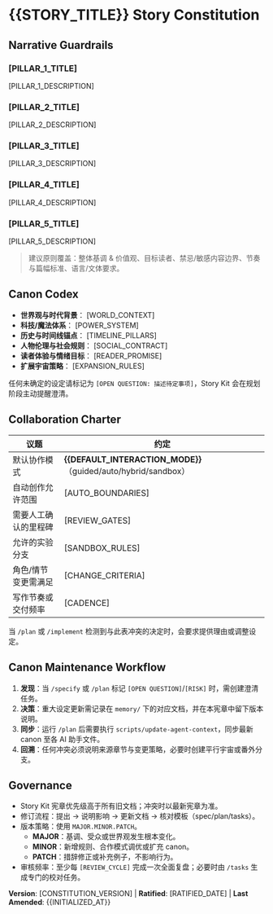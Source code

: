 # {{STORY_TITLE}} Story Constitution
<!-- Story Kit 会引用此文件来判断写作原则与协作边界 -->

<!-- 请用 /constitution 命令更新本文件。所有 [PLACEHOLDER] 栈位都需要被替换成具体内容。-->

<!-- 同步影响报告会自动写在这行上方 -->

## Narrative Guardrails

### [PILLAR_1_TITLE]
[PILLAR_1_DESCRIPTION]

### [PILLAR_2_TITLE]
[PILLAR_2_DESCRIPTION]

### [PILLAR_3_TITLE]
[PILLAR_3_DESCRIPTION]

### [PILLAR_4_TITLE]
[PILLAR_4_DESCRIPTION]

### [PILLAR_5_TITLE]
[PILLAR_5_DESCRIPTION]

> 建议原则覆盖：整体基调 & 价值观、目标读者、禁忌/敏感内容边界、节奏与篇幅标准、语言/文体要求。

## Canon Codex

- **世界观与时代背景**： [WORLD_CONTEXT]
- **科技/魔法体系**： [POWER_SYSTEM]
- **历史与时间线锚点**： [TIMELINE_PILLARS]
- **人物伦理与社会规则**： [SOCIAL_CONTRACT]
- **读者体验与情绪目标**： [READER_PROMISE]
- **扩展宇宙策略**： [EXPANSION_RULES]

任何未确定的设定请标记为 `[OPEN QUESTION: 描述待定事项]`，Story Kit 会在规划阶段主动提醒澄清。

## Collaboration Charter

| 议题 | 约定 |
|------|------|
| 默认协作模式 | **{{DEFAULT_INTERACTION_MODE}}** （guided/auto/hybrid/sandbox）|
| 自动创作允许范围 | [AUTO_BOUNDARIES] |
| 需要人工确认的里程碑 | [REVIEW_GATES] |
| 允许的实验分支 | [SANDBOX_RULES] |
| 角色/情节变更需满足 | [CHANGE_CRITERIA] |
| 写作节奏或交付频率 | [CADENCE] |

当 `/plan` 或 `/implement` 检测到与此表冲突的决定时，会要求提供理由或调整设定。

## Canon Maintenance Workflow

1. **发现**：当 `/specify` 或 `/plan` 标记 `[OPEN QUESTION]`/`[RISK]` 时，需创建澄清任务。
2. **决策**：重大设定更新需记录在 `memory/` 下的对应文档，并在本宪章中留下版本说明。
3. **同步**：运行 `/plan` 后需要执行 `scripts/update-agent-context`，同步最新 canon 至各 AI 助手文件。
4. **回溯**：任何冲突必须说明来源章节与变更策略，必要时创建平行宇宙或番外分支。

## Governance

- Story Kit 宪章优先级高于所有旧文档；冲突时以最新宪章为准。
- 修订流程：提出 → 说明影响 → 更新文档 → 核对模板（spec/plan/tasks）。
- 版本策略：使用 `MAJOR.MINOR.PATCH`。
  - **MAJOR**：基调、受众或世界观发生根本变化。
  - **MINOR**：新增规则、合作模式调优或扩充 canon。
  - **PATCH**：措辞修正或补充例子，不影响行为。
- 审核频率：至少每 `[REVIEW_CYCLE]` 完成一次全面复盘；必要时由 `/tasks` 生成专门的校对任务。

**Version**: [CONSTITUTION_VERSION] | **Ratified**: [RATIFIED_DATE] | **Last Amended**: {{INITIALIZED_AT}}
